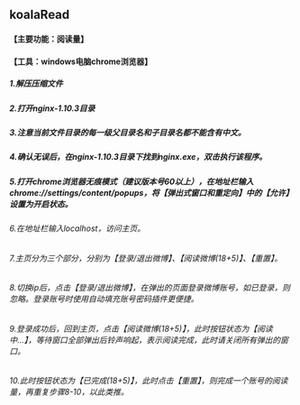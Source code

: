 

## koalaRead
#### 【主要功能：阅读量】
#### 【工具：windows电脑chrome浏览器】

##### 1.解压压缩文件
##### 2.打开nginx-1.10.3目录
##### 3.注意当前文件目录的每一级父目录名和子目录名都不能含有中文。
##### 4.确认无误后，在nginx-1.10.3目录下找到nginx.exe，双击执行该程序。
##### 5.打开chrome浏览器无痕模式（建议版本号60以上），在地址栏输入chrome://settings/content/popups，将【弹出式窗口和重定向】中的【允许】设置为开启状态。
###### 6.在地址栏输入localhost，访问主页。
###### 7.主页分为三个部分，分别为【登录/退出微博】、【阅读微博(18+5)】、【重置】。
###### 8.切换ip后，点击【登录/退出微博】，在弹出的页面登录微博账号，如已登录，则忽略。登录账号时使用自动填充账号密码插件更便捷。
###### 9.登录成功后，回到主页，点击【阅读微博(18+5)】，此时按钮状态为【阅读中...】，等待窗口全部弹出后铃声响起，表示阅读完成，此时请关闭所有弹出的窗口。
###### 10.此时按钮状态为【已完成(18+5)】，此时点击【重置】，则完成一个账号的阅读量，再重复步骤8-10，以此类推。
